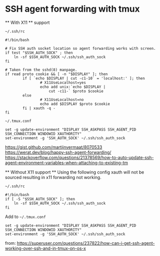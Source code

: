 # SSH agent forwarding with tmux
** With X11 ** support

`~/.ssh/rc`

```
#!/bin/bash

# Fix SSH auth socket location so agent forwarding works with screen.
if test "$SSH_AUTH_SOCK" ; then
    ln -sf $SSH_AUTH_SOCK ~/.ssh/ssh_auth_sock
fi

# Taken from the sshd(8) manpage.
if read proto cookie && [ -n "$DISPLAY" ]; then
        if [ `echo $DISPLAY | cut -c1-10` = 'localhost:' ]; then
                # X11UseLocalhost=yes
                echo add unix:`echo $DISPLAY |
                    cut -c11-` $proto $cookie
        else
                # X11UseLocalhost=no
                echo add $DISPLAY $proto $cookie
        fi | xauth -q -
fi
```

`~/.tmux.conf`

```
set -g update-environment "DISPLAY SSH_ASKPASS SSH_AGENT_PID SSH_CONNECTION WINDOWID XAUTHORITY"
set-environment -g 'SSH_AUTH_SOCK' ~/.ssh/ssh_auth_sock
```


https://gist.github.com/martijnvermaat/8070533
https://werat.dev/blog/happy-ssh-agent-forwarding/
https://stackoverflow.com/questions/21378569/how-to-auto-update-ssh-agent-environment-variables-when-attaching-to-existing-tm


** Without X11 support **
Using the following config xauth will not be sourced resulting in x11 forwarding not working.

`~/.ssh/rc`
```
#!/bin/bash
if [ -S "$SSH_AUTH_SOCK" ]; then
    ln -sf $SSH_AUTH_SOCK ~/.ssh/ssh_auth_sock
fi
```
Add to `~/.tmux.conf`

```
set -g update-environment "DISPLAY SSH_ASKPASS SSH_AGENT_PID SSH_CONNECTION WINDOWID XAUTHORITY"
set-environment -g 'SSH_AUTH_SOCK' ~/.ssh/ssh_auth_sock
```

from: https://superuser.com/questions/237822/how-can-i-get-ssh-agent-working-over-ssh-and-in-tmux-on-os-x
